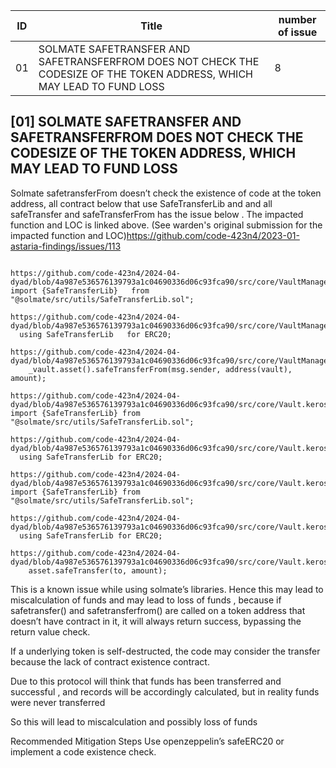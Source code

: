 | ID    | Title |number of issue|
| -------- | ------- |---------------|
| 01 | SOLMATE SAFETRANSFER AND SAFETRANSFERFROM DOES NOT CHECK THE CODESIZE OF THE TOKEN ADDRESS, WHICH MAY LEAD TO FUND LOSS | 8 |


## [01] SOLMATE SAFETRANSFER AND SAFETRANSFERFROM DOES NOT CHECK THE CODESIZE OF THE TOKEN ADDRESS, WHICH MAY LEAD TO FUND LOSS

Solmate safetransferFrom doesn’t check the existence of code at the token address, all contract below that use SafeTransferLib and and all safeTransfer and safeTransferFrom has the issue below . The impacted function and LOC is linked above.            (See warden's original submission for the impacted function and LOC)https://github.com/code-423n4/2023-01-astaria-findings/issues/113
```

https://github.com/code-423n4/2024-04-dyad/blob/4a987e536576139793a1c04690336d06c93fca90/src/core/VaultManagerV2.sol#L13
import {SafeTransferLib}   from "@solmate/src/utils/SafeTransferLib.sol";

https://github.com/code-423n4/2024-04-dyad/blob/4a987e536576139793a1c04690336d06c93fca90/src/core/VaultManagerV2.sol#L20
  using SafeTransferLib   for ERC20;

https://github.com/code-423n4/2024-04-dyad/blob/4a987e536576139793a1c04690336d06c93fca90/src/core/VaultManagerV2.sol#L129
    _vault.asset().safeTransferFrom(msg.sender, address(vault), amount);

https://github.com/code-423n4/2024-04-dyad/blob/4a987e536576139793a1c04690336d06c93fca90/src/core/Vault.kerosine.sol#L8
import {SafeTransferLib} from "@solmate/src/utils/SafeTransferLib.sol";

https://github.com/code-423n4/2024-04-dyad/blob/4a987e536576139793a1c04690336d06c93fca90/src/core/Vault.kerosine.sol#L13
  using SafeTransferLib for ERC20;

https://github.com/code-423n4/2024-04-dyad/blob/4a987e536576139793a1c04690336d06c93fca90/src/core/Vault.kerosine.unbounded.sol#L13
import {SafeTransferLib} from "@solmate/src/utils/SafeTransferLib.sol";

https://github.com/code-423n4/2024-04-dyad/blob/4a987e536576139793a1c04690336d06c93fca90/src/core/Vault.kerosine.unbounded.sol#L16
  using SafeTransferLib for ERC20;

https://github.com/code-423n4/2024-04-dyad/blob/4a987e536576139793a1c04690336d06c93fca90/src/core/Vault.kerosine.unbounded.sol#L39
    asset.safeTransfer(to, amount); 

```

This is a known issue while using solmate’s libraries.
Hence this may lead to miscalculation of funds and may lead to loss of funds , because if safetransfer() and safetransferfrom() are called on a token address that doesn’t have contract in it, it will always return success, bypassing the return value check.

If a underlying token is self-destructed, the code may consider the transfer because the lack of contract existence contract.

Due to this protocol will think that funds has been transferred and successful , and records will be accordingly calculated, but in reality funds were never transferred

So this will lead to miscalculation and possibly loss of funds

Recommended Mitigation Steps
Use openzeppelin’s safeERC20 or implement a code existence check.




